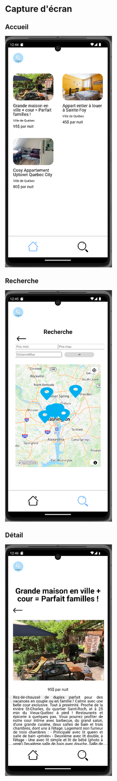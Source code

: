 # Capture d'écran

## Accueil

![Accueil](accueil.png)

## Recherche

![Recherche](recherche.png)

## Détail

![Détail](detail.png)
